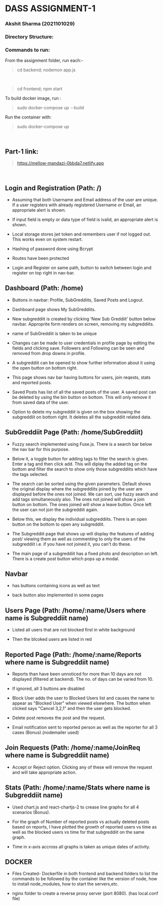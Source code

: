 # DASS ASSIGNMENT-1
### Akshit Sharma (2021101029)

### Directory Structure:

### Commands to run:
From the assignment folder, run each:-
> cd backend; nodemon app.js
</br>

> cd frontend; npm start

To build docker image, run :
> sudo docker-compose up --build

Run the container with:
> sudo docker-compose up
</br>

## Part-1 link:
> https://mellow-mandazi-0bbda7.netlify.app
</br>

## Login and Registration (Path: /)
- Assuming that both Username and Email address of the user are unique. If a user registers with already registered Username or Email, an appropriate alert is shown.

- If input field is empty or data type of field is ivalid, an appropriate alert is shown.

- Local storage stores jwt token and remembers user if not logged out. This works even on system restart. 

- Hashing of password done using Bcrypt

- Routes have been protected

- Login and Register on same path, button to switch between login and register on top right in nav-bar.

## Dashboard (Path: /home)
- Buttons in navbar: Profile, SubGreddiits, Saved Posts and Logout.

- Dashboard page shows My SubGreddiits.

- New subgreddiit is created by clicking 'New Sub Greddiit' button below navbar. Approprite form renders on screen, removing my subgreddiits.

- name of SubGreddiit is taken to be unique

- Changes can be made to user credentials in profile page by editing the fields and clicking save. Followers and Following can be seen and removed from drop downs in profile.

- A subgreddiit can be opened to show further information about it using the open button on bottom right.

- This page shows nav bar having buttons for users, join reqests, stats and reported posts.

- Saved Posts has list of all the saved posts of the user. A saved post can be deleted by using the bin button on bottom. This will only remove it from saved data of the user.

- Option to delete my subgreddiit is given on the box showing the subgreddiit on bottom right. It deletes all the subgreddiit related data.

## SubGreddiit Page (Path: /home/SubGreddiit)
- Fuzzy search implemented using Fuse.js. There is a search bar below the nav bar for this purpose.

- Below it, a toggle button for adding tags to filter the search is given. Enter a tag and then click add. This will diplay the added tag on the bottom and filter the search to show only those subgreddiits which have the tags selected.

- The search can be sorted using the given parameters. Default shows the original display where the subgreddiits joined by the user are displayed before the ones not joined. We can sort, use fuzzy search and add tags simultaneously also. The ones not joined will show a join button on bottom. The ones joined will show a leave button. Once left the user can not join the subgreddiit again.

- Below this, we display the individual subgreddiits. There is an open button on the bottom to open any subgreddiit.

- The Subgreddiit page that shows up will display the features of adding post/ viewing them as well as commenting to only the users of the subgreddiit i.e. if you have not joined it, you can't do these.

- The main page of a subgreddiit has a fixed photo and description on left. There is a create post button which pops up a modal.

## Navbar
- has buttons containing icons as well as text

- back button also implemented in some pages

## Users Page (Path: /home/:name/Users where name is Subgreddiit name)
- Listed all users that are not blocked first in white background

- Then the blcoked users are listed in red

## Reported Page (Path: /home/:name/Reports where name is Subgreddiit name)
- Reports than have been unnoticed for more than 10 days are not displayed (filtered at backend). The no. of days can be varied from 10.

- If ignored, all 3 buttons are disabled

- Block User adds the user to Blocked Users list and causes the name to appear as "Blocked User" when viewed elsewhere. The button when clicked says "Cancel 3,2,1" and then the user gets blocked.

- Delete post removes the post and the request.

- Email notification sent to reported person as well as the reporter for all 3 cases (Bonus).(nodemailer used)

## Join Requests (Path: /home/:name/JoinReq where name is Subgreddiit name)
- Accept or Reject option. Clicking any of these will remove the request and will take appropriate action.

## Stats (Path: /home/:name/Stats where name is Subgreddiit name)
- Used chart.js and react-chartjs-2 to crease line graphs for all 4 scenarios (Bonus).

- For the graph of Number of reported posts vs actually deleted posts based on reports, I have plotted the growth of reported users vs time as well as the blocked users vs time for that subgreddiit on the same graph.

- Time in x-axis accross all graphs is taken as unique dates of activity.

## DOCKER
- Files Created- Dockerfile in both frontend and backend folders to list the commands to be followed by the container like the version of node, how to install node_modules, how to start the servers,etc.

- nginx folder to create a reverse proxy server (port 8080). (has local.conf file)